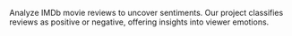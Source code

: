 Analyze IMDb movie reviews to uncover sentiments. Our project classifies reviews as positive or negative, offering insights into viewer emotions.
